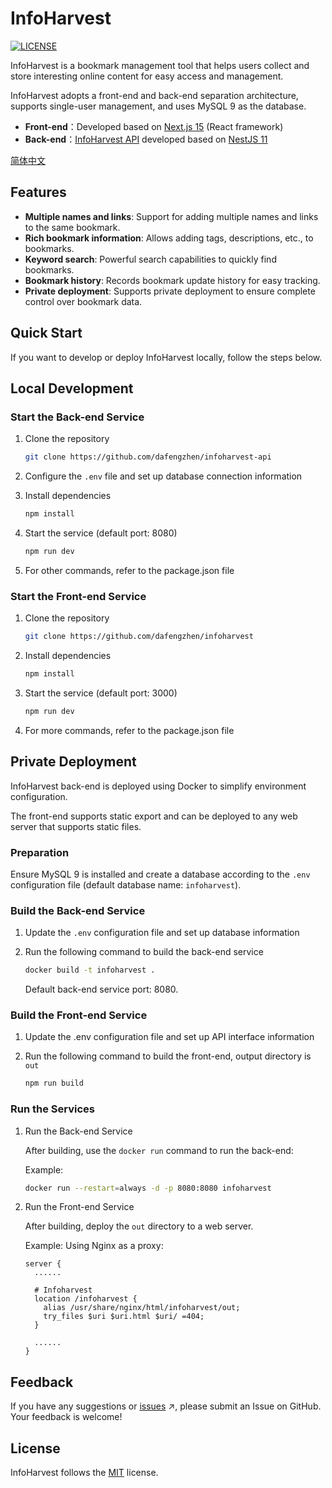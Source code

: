# InfoHarvest

[![LICENSE](https://img.shields.io/github/license/dafengzhen/infoharvest)](https://github.com/dafengzhen/infoharvest/blob/main/LICENSE)

InfoHarvest is a bookmark management tool that helps users collect and store interesting online content for easy access
and management.

InfoHarvest adopts a front-end and back-end separation architecture, supports single-user management, and uses MySQL 9
as the database.

- **Front-end**：Developed based on [Next.js 15](https://nextjs.org) (React framework)
- **Back-end**：[InfoHarvest API](https://github.com/dafengzhen/infoharvest-api) developed based
  on [NestJS 11](https://nestjs.com)

[简体中文](./README.zh.md)

## Features

- **Multiple names and links**: Support for adding multiple names and links to the same bookmark.
- **Rich bookmark information**: Allows adding tags, descriptions, etc., to bookmarks.
- **Keyword search**: Powerful search capabilities to quickly find bookmarks.
- **Bookmark history**: Records bookmark update history for easy tracking.
- **Private deployment**: Supports private deployment to ensure complete control over bookmark data.

## Quick Start

If you want to develop or deploy InfoHarvest locally, follow the steps below.

## Local Development

### Start the Back-end Service

1. Clone the repository

   ```bash
   git clone https://github.com/dafengzhen/infoharvest-api
   ```

2. Configure the ```.env``` file and set up database connection information

3. Install dependencies

   ```bash
   npm install
   ```

4. Start the service (default port: 8080)

   ```bash
   npm run dev
   ```

5. For other commands, refer to the package.json file

### Start the Front-end Service

1. Clone the repository

   ```bash
   git clone https://github.com/dafengzhen/infoharvest
   ```

2. Install dependencies

   ```bash
   npm install
   ```

3. Start the service (default port: 3000)

   ```bash
   npm run dev
   ```

4. For more commands, refer to the package.json file

## Private Deployment

InfoHarvest back-end is deployed using Docker to simplify environment configuration.

The front-end supports static export and can be deployed to any web server that supports static files.

### Preparation

Ensure MySQL 9 is installed and create a database according to the ```.env``` configuration file (default database name:
```infoharvest```).

### Build the Back-end Service

1. Update the ```.env``` configuration file and set up database information

2. Run the following command to build the back-end service

   ```bash
   docker build -t infoharvest .
   ```

   Default back-end service port: 8080.

### Build the Front-end Service

1. Update the .env configuration file and set up API interface information

2. Run the following command to build the front-end, output directory is ```out```

   ```bash
   npm run build
   ```

### Run the Services

1. Run the Back-end Service

   After building, use the ```docker run``` command to run the back-end:

   Example:

   ```bash
   docker run --restart=always -d -p 8080:8080 infoharvest
   ```

2. Run the Front-end Service

   After building, deploy the ```out``` directory to a web server.

   Example: Using Nginx as a proxy:

   ```nginx
   server {
     ......
   
     # Infoharvest
     location /infoharvest {
       alias /usr/share/nginx/html/infoharvest/out;
       try_files $uri $uri.html $uri/ =404;
     }
   
     ......
   }
   ```

## Feedback

If you have any suggestions or [issues](https://github.com/dafengzhen/infoharvest/issues) ↗, please submit an Issue on
GitHub. Your feedback is welcome!

## License

InfoHarvest follows the [MIT](https://opensource.org/licenses/MIT) license.
